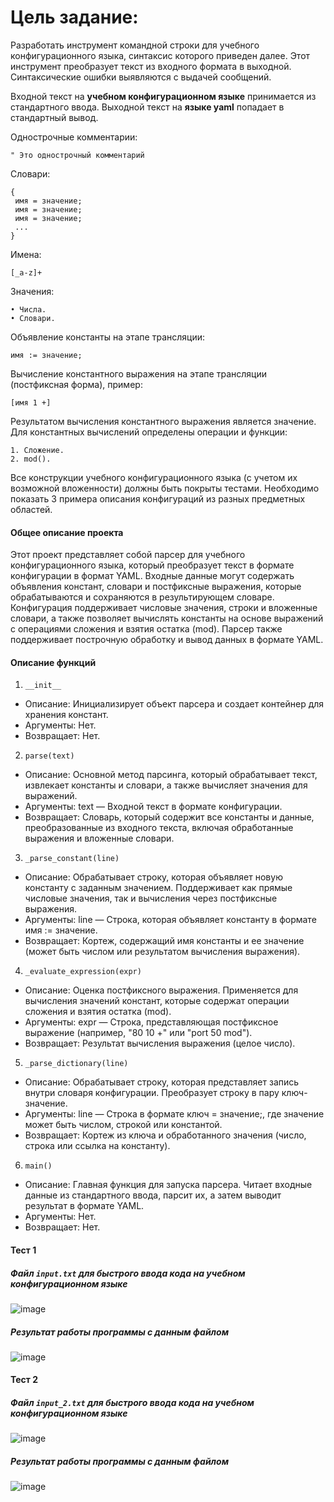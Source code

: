 # Цель задание:

Разработать инструмент командной строки для учебного конфигурационного
языка, синтаксис которого приведен далее. Этот инструмент преобразует текст из
входного формата в выходной. Синтаксические ошибки выявляются с выдачей
сообщений.

Входной текст на **учебном конфигурационном языке** принимается из
стандартного ввода. Выходной текст на **языке yaml** попадает в стандартный
вывод.

Однострочные комментарии:
```
" Это однострочный комментарий
```

Словари:
```
{
 имя = значение;
 имя = значение;
 имя = значение;
 ...
}
```

Имена:
```
[_a-z]+
```

Значения:
```
• Числа.
• Словари.
```

Объявление константы на этапе трансляции:
```
имя := значение;
```

Вычисление константного выражения на этапе трансляции (постфиксная
форма), пример:
```
[имя 1 +]
```

Результатом вычисления константного выражения является значение.
Для константных вычислений определены операции и функции:
```
1. Сложение.
2. mod().
```
   
Все конструкции учебного конфигурационного языка (с учетом их
возможной вложенности) должны быть покрыты тестами. Необходимо показать 3
примера описания конфигураций из разных предметных областей.

#### Общее описание проекта

Этот проект представляет собой парсер для учебного конфигурационного языка, который преобразует текст в формате конфигурации в формат YAML. Входные данные могут содержать объявления констант, словари и постфиксные выражения, которые обрабатываются и сохраняются в результирующем словаре. Конфигурация поддерживает числовые значения, строки и вложенные словари, а также позволяет вычислять константы на основе выражений с операциями сложения и взятия остатка (mod). Парсер также поддерживает построчную обработку и вывод данных в формате YAML.

#### Описание функций

1. `__init__`
  - Описание: Инициализирует объект парсера и создает контейнер для хранения констант.
  - Аргументы: Нет.
  - Возвращает: Нет.

2. `parse(text)`
 - Описание: Основной метод парсинга, который обрабатывает текст, извлекает константы и словари, а также вычисляет значения для выражений.
 - Аргументы: text — Входной текст в формате конфигурации.
 - Возвращает: Словарь, который содержит все константы и данные, преобразованные из входного текста, включая обработанные выражения и вложенные словари.
 
3. `_parse_constant(line)`
 - Описание: Обрабатывает строку, которая объявляет новую константу с заданным значением. Поддерживает как прямые числовые значения, так и вычисления через постфиксные выражения.
 - Аргументы: line — Строка, которая объявляет константу в формате имя := значение.
 - Возвращает: Кортеж, содержащий имя константы и ее значение (может быть числом или результатом вычисления выражения).

4. `_evaluate_expression(expr)`
 - Описание: Оценка постфиксного выражения. Применяется для вычисления значений констант, которые содержат операции сложения и взятия остатка (mod).
 - Аргументы: expr — Строка, представляющая постфиксное выражение (например, "80 10 +" или "port 50 mod").
 - Возвращает: Результат вычисления выражения (целое число).

5. `_parse_dictionary(line)`
 - Описание: Обрабатывает строку, которая представляет запись внутри словаря конфигурации. Преобразует строку в пару ключ-значение.
 - Аргументы: line — Строка в формате ключ = значение;, где значение может быть числом, строкой или константой.
 - Возвращает: Кортеж из ключа и обработанного значения (число, строка или ссылка на константу).

6. `main()`
 - Описание: Главная функция для запуска парсера. Читает входные данные из стандартного ввода, парсит их, а затем выводит результат в формате YAML.
 - Аргументы: Нет.
 - Возвращает: Нет.

#### Тест 1

##### Файл `input.txt` для быстрого ввода кода на учебном конфигурационном языке
![image](https://github.com/user-attachments/assets/00c8e98a-05cf-4e6b-a312-9f85e379bac5)
##### Результат работы программы с данным файлом
![image](https://github.com/user-attachments/assets/680821b4-7fbe-4e26-9cf8-66fee34e7d0d)

#### Тест 2
##### Файл `input_2.txt` для быстрого ввода кода на учебном конфигурационном языке
![image](https://github.com/user-attachments/assets/281609de-3130-463d-b834-939086f2fd1a)
##### Результат работы программы с данным файлом
![image](https://github.com/user-attachments/assets/f0d55da2-75a5-4a6d-91d5-f60b1504c9aa)




